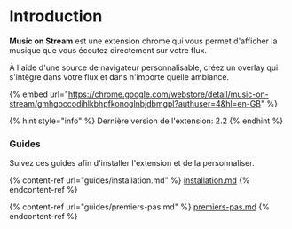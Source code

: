 # Introduction



**Music on Stream** est une extension chrome qui vous permet d'afficher la musique que vous écoutez directement sur votre flux.&#x20;

À l'aide d'une source de navigateur personnalisable, créez un overlay  qui s'intègre dans votre flux et dans n'importe quelle ambiance.

{% embed url="https://chrome.google.com/webstore/detail/music-on-stream/gmhgoccodihlkbhpfkonoglnbjdbmgpl?authuser=4&hl=en-GB" %}

{% hint style="info" %}
Dernière version de l'extension: 2.2
{% endhint %}

### Guides

Suivez ces guides afin d'installer l'extension et de la personnaliser.

{% content-ref url="guides/installation.md" %}
[installation.md](guides/installation.md)
{% endcontent-ref %}

{% content-ref url="guides/premiers-pas.md" %}
[premiers-pas.md](guides/premiers-pas.md)
{% endcontent-ref %}
